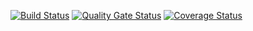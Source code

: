 [![Build Status](https://travis-ci.com/swsnu/swpp2021-team4.svg?branch=main)](https://travis-ci.com/swsnu/swpp2021-team4)
[![Quality Gate Status](https://sonarcloud.io/api/project_badges/measure?project=swsnu_swpp2021-team4&metric=alert_status)](https://sonarcloud.io/dashboard?id=swsnu_swpp2021-team4)
[![Coverage Status](https://coveralls.io/repos/github/swsnu/swpp2021-team4/badge.svg?branch=main&sanitize=true)](https://coveralls.io/github/swsnu/swpp2021-team4?branch=main)
